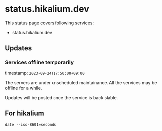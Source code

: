 # status.hikalium.dev

This status page covers following services:

- status.hikalium.dev

## Updates

### Services offline temporarily

timestamp: `2023-09-24T17:50:00+09:00`

The servers are under unscheduled maintainance. All the services may be offline for a while.

Updates will be posted once the service is back stable.

## For hikalium

```
date --iso-8601=seconds
```
